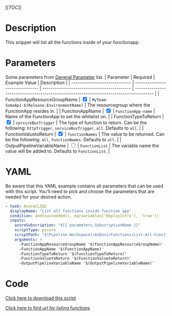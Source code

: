 [[_TOC_]]

# Description

This snippet will list all the functions inside of your functionapp.

# Parameters

Some parameters from [General Parameter](/Azure/AzDocs-v1/Scripts) list.
| Parameter | Required | Example Value | Description |
| ----------------------------- | ------------------------------- | ------------------------------------------- | --------------------------------------------------------------------------------------- |
| FunctionAppResourceGroupName | <input type="checkbox" checked> | `MyTeam-SomeApi-$(Release.EnvironmentName)` | The resourcegroup where the FunctionApp resides in. |
| FunctionAppName | <input type="checkbox" checked> | `FunctionApp-name` | Name of the FunctionApp to set the whitelist on. |
| FunctionTypeToReturn | <input type="checkbox" checked> | `serviceBusTrigger` | The type of function to return. Can be the following: `httpTrigger`, `serviceBusTrigger`, `all`. Defaults to `all`. |
| FunctionValuetoReturn | <input type="checkbox" checked> | `functionNames` | The value to be returned. Can be the following: `all`, `functionNames`. Defaults to `all`. |
| OutputPipelineVariableName | <input type="checkbox"> | `FunctionList` | The variable name the value will be added to. Defaults to `FunctionList`. |

# YAML

Be aware that this YAML example contains all parameters that can be used with this script. You'll need to pick and choose the parameters that are needed for your desired action.

```yaml
- task: AzureCLI@2
  displayName: "List all functions inside function app"
  condition: and(succeeded(), eq(variables['DeployInfra'], 'true'))
  inputs:
    azureSubscription: "${{ parameters.SubscriptionName }}"
    scriptType: pscore
    scriptPath: "$(Pipeline.Workspace)/AzDocs/Functions/List-All-Functions-Inside-Function-App.ps1"
    arguments: >
      -FunctionAppResourceGroupName '$(FunctionAppResourceGroupName)' 
      -FunctionAppName '$(FunctionAppName)' 
      -FunctionTypeToReturn '$(FunctionTypeToReturn)'
      -FunctionValuetoReturn '$(FunctionValuetoReturn)'
      -OutputPipelineVariableName '$(OutputPipelineVariableName)'
```

# Code

[Click here to download this script](../../../../src/Functions/List-All-Functions-Inside-Function-App.ps1)

[Click here to find url for listing functions](https://github.com/projectkudu/kudu/wiki/Functions-API#listing-functions)
